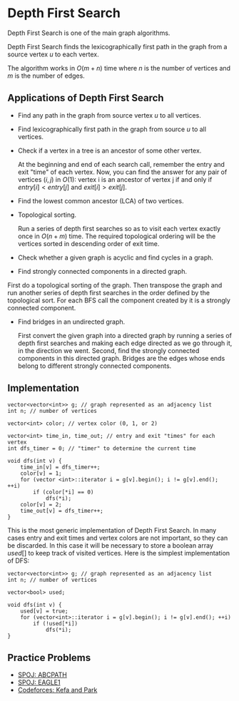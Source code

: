 <!--?title Depth First Search-->

# Depth First Search

Depth First Search is one of the main graph algorithms.

Depth First Search finds the lexicographically first path in the graph from a source vertex $u$ to each vertex.

The algorithm works in $O(m + n)$ time where $n$ is the number of vertices and $m$ is the number of edges.

## Applications of Depth First Search

* Find any path in the graph from source vertex $u$ to all vertices.

* Find lexicographically first path in the graph from source $u$ to all vertices.

* Check if a vertex in a tree is an ancestor of some other vertex.

  At the beginning and end of each search call, remember the entry and exit "time" of each vertex. Now, you can find the answer for any pair of vertices $(i, j)$ in $O(1)$: vertex i is an ancestor of vertex j if and only if $entry[i] < entry[j]$ and $exit[i] > exit[j]$.

* Find the lowest common ancestor (LCA) of two vertices.

* Topological sorting.

  Run a series of depth first searches so as to visit each vertex exactly once in $O(n + m)$ time. The required topological ordering will be the vertices sorted in descending order of exit time.

* Check whether a given graph is acyclic and find cycles in a graph.

* Find strongly connected components in a directed graph.

 First do a topological sorting of the graph. Then transpose the graph and run another series of depth first searches in the order defined by the topological sort. For each BFS call the component created by it is a strongly connected component.

* Find bridges in an undirected graph.

  First convert the given graph into a directed graph by running a series of depth first searches and making each edge directed as we go through it, in the direction we went. Second, find the strongly connected components in this directed graph. Bridges are the edges whose ends belong to different strongly connected components.

## Implementation

	vector<vector<int>> g; // graph represented as an adjacency list
	int n; // number of vertices

	vector<int> color; // vertex color (0, 1, or 2)

	vector<int> time_in, time_out; // entry and exit "times" for each vertex
	int dfs_timer = 0; // "timer" to determine the current time

	void dfs(int v) {
		time_in[v] = dfs_timer++;
		color[v] = 1;
		for (vector <int>::iterator i = g[v].begin(); i != g[v].end(); ++i)
			if (color[*i] == 0)
				dfs(*i);
		color[v] = 2;
		time_out[v] = dfs_timer++;
	}


This is the most generic implementation of Depth First Search. In many cases entry and exit times and vertex colors are not important, so they can be discarded. In this case it will be necessary to store a boolean array $used[]$ to keep track of visited vertices. Here is the simplest implementation of DFS:

	vector<vector<int>> g; // graph represented as an adjacency list
	int n; // number of vertices

	vector<bool> used;

	void dfs(int v) {
		used[v] = true;
		for (vector<int>::iterator i = g[v].begin(); i != g[v].end(); ++i)
			if (!used[*i])
				dfs(*i);
	}

## Practice Problems

* [SPOJ: ABCPATH](http://www.spoj.com/problems/ABCPATH/)
* [SPOJ: EAGLE1](http://www.spoj.com/problems/EAGLE1/)
* [Codeforces: Kefa and Park](http://codeforces.com/problemset/problem/580/C)
